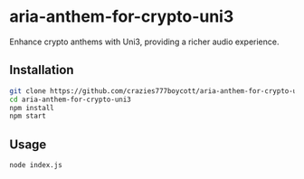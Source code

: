 # aria-anthem-for-crypto-uni3

Enhance crypto anthems with Uni3, providing a richer audio experience.

## Installation

```bash
git clone https://github.com/crazies777boycott/aria-anthem-for-crypto-uni3.git
cd aria-anthem-for-crypto-uni3
npm install
npm start
```

## Usage
```bash
node index.js
```
